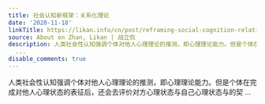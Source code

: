 ```yaml
---
title: 社会认知新框架：关系化理论
date: '2020-11-18'
linkTitle: https://likan.info/cn/post/reframing-social-cognition-relational-versus-representational-mentalizing/
source: About on Zhan, Likan | 战立侃
description: 人类社会性认知强调个体对他人心理理论的推测，即心理理论能力。但是个体在完成对他人心理状态的表征后，还会去评价对方心理状态与自己心理状态与的契
  ...
disable_comments: true
---
```

人类社会性认知强调个体对他人心理理论的推测，即心理理论能力。但是个体在完成对他人心理状态的表征后，还会去评价对方心理状态与自己心理状态与的契 ...
